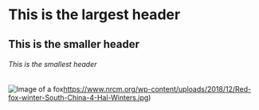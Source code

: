 # This is the largest header
## This is the smaller header
###### This is the smallest header

![Image of a fox](https://www.nrcm.org/wp-content/uploads/2018/12/Red-fox-winter-South-China-4-Hal-Winters.jpg)https://www.nrcm.org/wp-content/uploads/2018/12/Red-fox-winter-South-China-4-Hal-Winters.jpg)
